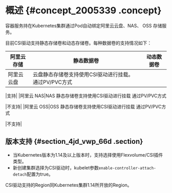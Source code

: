 # 概述 {#concept_2005339 .concept}

容器服务持在Kubernetes集群通过Pod自动绑定阿里云云盘、NAS、 OSS 存储服务。

目前CSI驱动支持静态存储卷和动态存储卷。每种数据卷的支持情况如下：

|阿里云存储|静态数据卷|动态数据卷|
|-----|-----|-----|
|阿里云云盘|云盘静态存储卷支持使用CSI驱动进行挂载。 通过PV/PVC方式

 |支持|
|阿里云 NAS|NAS 静态存储卷支持使用CSI驱动进行挂载 通过PV/PVC方式

 |不支持|
|阿里云 OSS|OSS 静态存储卷支持使用CSI驱动进行挂载 通过PV/PVC方式

 |不支持|

## 版本支持 {#section_4jd_vwp_66d .section}

-   当Kubernetes版本为1.14及以上版本时，支持选择使用Flexvolume/CSI插件类型。
-   新创建集群选择为CSI驱动时，kubelet参数`enable-controller-attach-detach`配置为true。

CSI驱动支持的Region同Kubernetes集群1.14所开放的Region。

